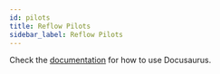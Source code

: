 ```yaml
---
id: pilots
title: Reflow Pilots
sidebar_label: Reflow Pilots
---
```


Check the [documentation](https://docusaurus.io) for how to use Docusaurus.